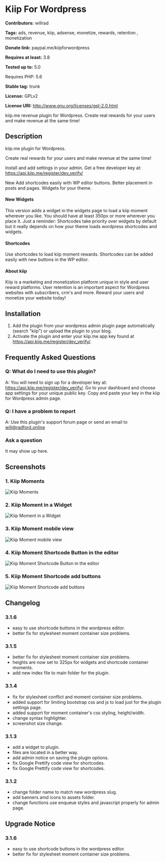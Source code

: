 # Kiip For Wordpress

**Contributors:** willrad  

**Tags:** ads, revenue, kiip, adsense, monetize, rewards, retention , monetization

**Donate link:** paypal.me/kiipforwordpress  

**Requires at least:** 3.8  

**Tested up to:** 5.0

Requires PHP: 5.6

**Stable tag:** trunk  

**License:** GPLv2  

**License URI:** http://www.gnu.org/licenses/gpl-2.0.html  

kiip.me revenue plugin for Wordpress.
Create real rewards for your users and make revenue at the same time!

## Description
kiip.me plugin for Wordpress.

Create real rewards for your users and make revenue at the same time!

Install and add settings in your admin.
Get a free developer key at:
<https://api.kiip.me/register/dev_verify/>

New
Add shortcodes easily with WP editor buttons.
Better placement in posts and pages.
Widgets for your theme.

#### New Widgets

This version adds a widget in the widgets page to load a kiip moment wherever you like.
You should have at least 350px or more wherever you place it.
Just a reminder: Shortcodes take priority over widgets by default but it really depends
on how your theme loads wordpress shortcodes and widgets.

#### Shortcodes

Use shortcodes to load kiip moment rewards. Shortcodes can be added easily with new
buttons in the WP editor.

#### About kiip

Kiip is a marketing and monetization platform unique in style and user reward platforms.
User retention is an important aspect for Wordpress websites with subscribers, crm's and more.
Reward your users and monetize your website today!


## Installation

1. Add the plugin from your wordpress admin plugin page automatically (search "kiip") or upload the plugin to your blog.
2. Activate the plugin and enter your kiip.me app key found at https://api.kiip.me/register/dev_verify/.


## Frequently Asked Questions


### Q: What do I need to use this plugin?

A: You will need to sign up for a developer key at: https://api.kiip.me/register/dev_verify/. Go to your dashboard and choose app settings for your unique public key. Copy and paste your key in the kiip for Wordpress admin page.


### Q: I have a problem to report

A: Use this plugin's support forum page or send an email to will@radford.online


### Ask a question

It may show up here.


## Screenshots
### 1. Kiip Moments
![Kiip Moments](https://ps.w.org/kiip/assets/screenshot-1.jpg)

### 2. Kiip Moment in a Widget
![Kiip Moment in a Widget](https://ps.w.org/kiip/assets/screenshot-2.jpg)

### 3. Kiip Moment mobile view
![Kiip Moment mobile view](https://ps.w.org/kiip/assets/screenshot-3.jpg)

### 4. Kiip Moment Shortcode Button in the editor
![Kiip Moment Shortcode Button in the editor](https://ps.w.org/kiip/assets/screenshot-4.png)

### 5. Kiip Moment Shortcode add buttons
![Kiip Moment Shortcode add buttons](https://ps.w.org/kiip/assets/screenshot-5.png)


##  Changelog  

### 3.1.6
* easy to use shortcode buttons in the wordpress editor.
* better fix for stylesheet moment container size problems.


### 3.1.5

* better fix for stylesheet moment container size problems. 
* heights are now set to 325px for widgets and shortcode container moments.
* add new index file to main folder for the plugin.


### 3.1.4

* fix for stylesheet conflict and moment container size problems.
* added support for limiting bootstrap css and js to load just for the plugin settings page.
* added support for moment container's css styling, height/width.
* change syntax highlighter.
* screenshot size change.  


### 3.1.3
* add a widget to plugin.
* files are located in a better way.
* add admin notice on saving the plugin options.
* fix Google Prettify code view for shortcodes.
* fix Google Prettify code view for shortcodes.


### 3.1.2
* change folder name to match new wordpress slug.
* add banners amd icons to assets folder.
* change functions use enqueue styles and javascript properly for admin page.


## Upgrade Notice


### 3.1.6
* easy to use shortcode buttons in the wordpress editor.
* better fix for stylesheet moment container size problems.
